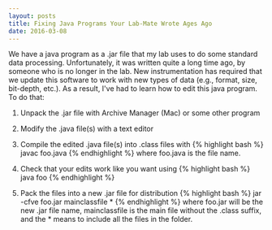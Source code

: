 ```yaml
---
layout: posts
title: Fixing Java Programs Your Lab-Mate Wrote Ages Ago
date: 2016-03-08
---
```



We have a java program as a .jar file that my lab uses to do some standard data processing. Unfortunately, it was written quite a long time ago, by someone who is no longer in the lab. New instrumentation has required that we update this software to work with new types of data (e.g., format, size, bit-depth, etc.). As a result, I've had to learn how to edit this java program. To do that:

1) Unpack the .jar file with Archive Manager (Mac) or some other program

2) Modify the .java file(s) with a text editor

3) Compile the edited .java file(s) into .class files with
{% highlight bash %}
javac foo.java
{% endhighlight %}
where foo.java is the file name.

4) Check that your edits work like you want using
{% highlight bash %}
java foo
{% endhighlight %}

5) Pack the files into a new .jar file for distribution
{% highlight bash %}
jar -cfve foo.jar mainclassfile *
{% endhighlight %}
where foo.jar will be the new .jar file name, mainclassfile is the main file without the .class suffix, and the * means to include all the files in the folder.
